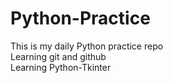 # Python-Practice
This is my daily Python practice repo 
<br>
Learning git and github 
<br>
Learning Python-Tkinter
